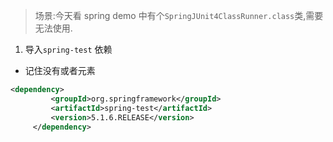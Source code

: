> 场景:今天看 spring demo 中有个`SpringJUnit4ClassRunner.class`类,需要无法使用.
1. 导入`spring-test` 依赖
- 记住没有<scop>或者<type>元素

```xml
<dependency>
         <groupId>org.springframework</groupId>
         <artifactId>spring-test</artifactId>
         <version>5.1.6.RELEASE</version>
     </dependency>
```
